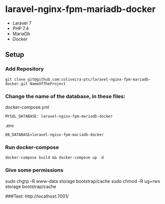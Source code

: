 # laravel-nginx-fpm-mariadb-docker

- Laravel 7
- PHP 7.4
- MariaDb
- Docker

## Setup
### Add Repository
        
    git clone git@github.com:coliveira-ptc/laravel-nginx-fpm-mariadb-docker.git NameOfTheProject

### Change the name of the database, in these files:
docker-compose.yml

    MYSQL_DATABASE: laravel-nginx-fpm-mariadb-docker
      
.env 
    
    DB_DATABASE=laravel-nginx-fpm-mariadb-docker

### Run docker-compose
    docker-compose build && docker-compose up -d

### Give some permissions
sudo chgrp -R www-data storage bootstrap/cache
sudo chmod -R ug+rwx storage bootstrap/cache


###Test: http://localhost:7001/
